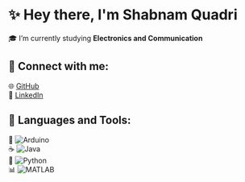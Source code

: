 # ✨ Hey there, I'm Shabnam Quadri  

🎓 I’m currently studying **Electronics and Communication**

## 🔗 Connect with me:
🌐 [GitHub](https://github.com/ShabnamQuadri)  
💼 [LinkedIn](https://www.linkedin.com/in/shabnam-quadri-5830a22a9)

## 🧰 Languages and Tools:
🔌 ![Arduino](https://img.shields.io/badge/-Arduino-00979D?style=flat&logo=arduino&logoColor=white)  
☕ ![Java](https://img.shields.io/badge/-Java-007396?style=flat&logo=java&logoColor=white)  
🐍 ![Python](https://img.shields.io/badge/-Python-3776AB?style=flat&logo=python&logoColor=white)  
📊 ![MATLAB](https://img.shields.io/badge/-MATLAB-orange?style=flat)

<!-- Optional GitHub Stats -->
<!--
## 📈 GitHub Stats:
![Shabnam's GitHub stats](https://github-readme-stats.vercel.app/api?username=ShabnamQuadri&show_icons=true&theme=radical)
-->
